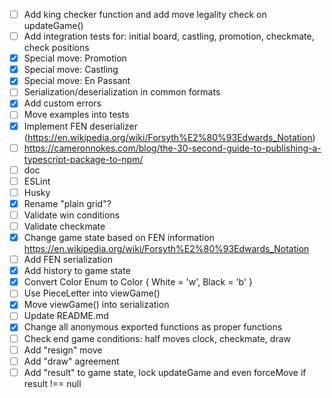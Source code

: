 - [ ] Add king checker function and add move legality check on updateGame()
- [ ] Add integration tests for: initial board, castling, promotion, checkmate, check positions
- [x] Special move: Promotion
- [x] Special move: Castling
- [x] Special move: En Passant
- [ ] Serialization/deserialization in common formats
- [x] Add custom errors
- [ ] Move examples into tests
- [x] Implement FEN deserializer (https://en.wikipedia.org/wiki/Forsyth%E2%80%93Edwards_Notation)
- [ ] https://cameronnokes.com/blog/the-30-second-guide-to-publishing-a-typescript-package-to-npm/
- [ ] doc
- [ ] ESLint
- [ ] Husky
- [x] Rename "plain grid"?
- [ ] Validate win conditions
- [ ] Validate checkmate
- [x] Change game state based on FEN information https://en.wikipedia.org/wiki/Forsyth%E2%80%93Edwards_Notation
- [ ] Add FEN serialization
- [x] Add history to game state
- [x] Convert Color Enum to Color { White = 'w', Black = 'b' }
- [ ] Use PieceLetter into viewGame()
- [x] Move viewGame() into serialization
- [ ] Update README.md
- [x] Change all anonymous exported functions as proper functions
- [ ] Check end game conditions: half moves clock, checkmate, draw
- [ ] Add "resign" move
- [ ] Add "draw" agreement
- [ ] Add "result" to game state, lock updateGame and even forceMove if result !== null
